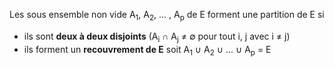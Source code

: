 Les sous ensemble non vide A<sub>1</sub>, A<sub>2</sub>, ... , A<sub>p</sub> de E forment une partition de E si
- ils sont **deux à deux disjoints** (A<sub>i</sub> ∩ A<sub>j</sub> ≠ ∅ pour tout i, j avec i ≠ j)
- ils forment un **recouvrement de E** soit A<sub>1</sub> ∪ A<sub>2</sub> ∪ ... ∪ A<sub>p</sub> = E